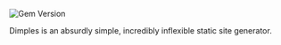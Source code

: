 ![Gem Version](https://img.shields.io/gem/v/dimples)

Dimples is an absurdly simple, incredibly inflexible static site generator.
